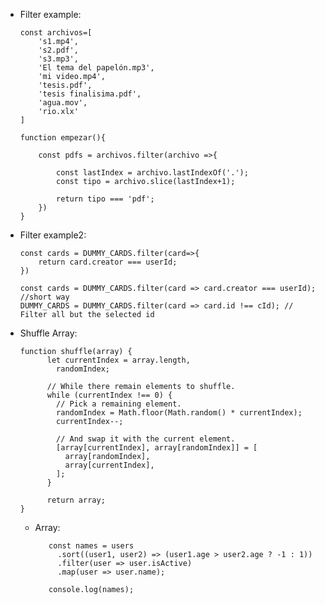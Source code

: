 - Filter example:

      const archivos=[
          's1.mp4',
          's2.pdf',
          's3.mp3',
          'El tema del papelón.mp3',
          'mi video.mp4',
          'tesis.pdf',
          'tesis finalisima.pdf',
          'agua.mov',
          'rio.xlx'
      ]

      function empezar(){

          const pdfs = archivos.filter(archivo =>{

              const lastIndex = archivo.lastIndexOf('.');
              const tipo = archivo.slice(lastIndex+1);

              return tipo === 'pdf';
          }) 
      }
      
- Filter example2:

      const cards = DUMMY_CARDS.filter(card=>{
          return card.creator === userId;
      })

      const cards = DUMMY_CARDS.filter(card => card.creator === userId); //short way
      DUMMY_CARDS = DUMMY_CARDS.filter(card => card.id !== cId); // Filter all but the selected id
      
      
- Shuffle Array:

      function shuffle(array) {
            let currentIndex = array.length,
              randomIndex;

            // While there remain elements to shuffle.
            while (currentIndex !== 0) {
              // Pick a remaining element.
              randomIndex = Math.floor(Math.random() * currentIndex);
              currentIndex--;

              // And swap it with the current element.
              [array[currentIndex], array[randomIndex]] = [
                array[randomIndex],
                array[currentIndex],
              ];
            }

            return array;
      }
      
   - Array:

            const names = users
              .sort((user1, user2) => (user1.age > user2.age ? -1 : 1))
              .filter(user => user.isActive)
              .map(user => user.name);

            console.log(names);
